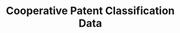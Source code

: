 ---
bigquery: https://console.cloud.google.com/bigquery?p=patents-public-data&d=cpc&page=dataset
citation: '“Cooperative Patent Classification” by the EPO and USPTO, for public use. '
contributors: EPO, USPTO
cost: None
description: Cooperative Patent Classification Data contains the scheme and definitions
  of the Cooperative Patent Classification system for classifying patent documents.
  The CPC is the result of a partnership between the EPO and the USPTO in their joint
  effort to develop a common, internationally compatible classification system for
  technical documents, in particular patent publications, which will be used by both
  offices in the patent granting process
documentation: https://www.cooperativepatentclassification.org/cpcSchemeAndDefinitions
last_edit: 04/06/2022, 18:50:13
location: https://www.cooperativepatentclassification.org/index
maintained_by: USPTO, EPO
schema_fields:
- children
- date_revised
- ipcConcordant
- title_part
- additional_only
- glossary
- parents
- titleFull
- notAllocatable
- application_references
- limitingReferences
- child_groups
- residualReferences
- applicationReferences
- informativeReferences
- childGroups
- definition
- ipc_concordant
- synonyms
- sizeCache
- breakdownCode
- not_allocatable
- dateRevised
- symbol
- residual_references
- limiting_references
- informative_references
- status
- breakdown_code
- titlePart
- title_full
- level
shortname: cooperative_patent_classification
tags:
- patents
- science
title: Cooperative Patent Classification Data
uuid: 984374a7-16e9-4b35-9445-458daceb01bf
---